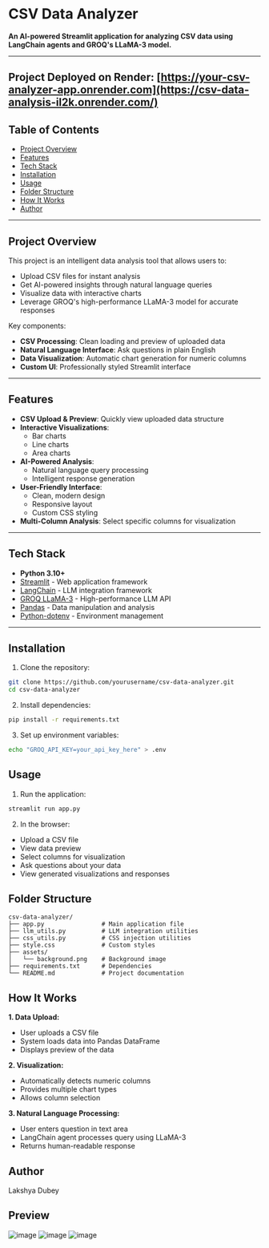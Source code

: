 # CSV Data Analyzer

**An AI-powered Streamlit application for analyzing CSV data using LangChain agents and GROQ's LLaMA-3 model.**

---
## Project Deployed on Render: [https://your-csv-analyzer-app.onrender.com](https://csv-data-analysis-il2k.onrender.com/)

## Table of Contents

- [Project Overview](#project-overview)  
- [Features](#features)  
- [Tech Stack](#tech-stack)  
- [Installation](#installation)  
- [Usage](#usage)  
- [Folder Structure](#folder-structure)  
- [How It Works](#how-it-works)  
- [Author](#author)

---

## Project Overview

This project is an intelligent data analysis tool that allows users to:

- Upload CSV files for instant analysis
- Get AI-powered insights through natural language queries
- Visualize data with interactive charts
- Leverage GROQ's high-performance LLaMA-3 model for accurate responses

Key components:
- **CSV Processing**: Clean loading and preview of uploaded data
- **Natural Language Interface**: Ask questions in plain English
- **Data Visualization**: Automatic chart generation for numeric columns
- **Custom UI**: Professionally styled Streamlit interface

---

## Features

- **CSV Upload & Preview**: Quickly view uploaded data structure
- **Interactive Visualizations**:
  - Bar charts
  - Line charts
  - Area charts
- **AI-Powered Analysis**:
  - Natural language query processing
  - Intelligent response generation
- **User-Friendly Interface**:
  - Clean, modern design
  - Responsive layout
  - Custom CSS styling
- **Multi-Column Analysis**: Select specific columns for visualization

---

## Tech Stack

- **Python 3.10+**
- [Streamlit](https://streamlit.io/) - Web application framework
- [LangChain](https://langchain.com/) - LLM integration framework
- [GROQ LLaMA-3](https://groq.com/) - High-performance LLM API
- [Pandas](https://pandas.pydata.org/) - Data manipulation and analysis
- [Python-dotenv](https://pypi.org/project/python-dotenv/) - Environment management

---

## Installation

1. Clone the repository:
```bash
git clone https://github.com/yourusername/csv-data-analyzer.git
cd csv-data-analyzer
```

2. Install dependencies:
```bash
pip install -r requirements.txt
```

3. Set up environment variables:
```bash
echo "GROQ_API_KEY=your_api_key_here" > .env
```

## Usage
1. Run the application:
```bash
streamlit run app.py
```

2. In the browser:
- Upload a CSV file
- View data preview
- Select columns for visualization
- Ask questions about your data
- View generated visualizations and responses

## Folder Structure
```text
csv-data-analyzer/
├── app.py                # Main application file
├── llm_utils.py          # LLM integration utilities
├── css_utils.py          # CSS injection utilities
├── style.css             # Custom styles
├── assets/
│   └── background.png    # Background image
├── requirements.txt      # Dependencies
└── README.md             # Project documentation
```
## How It Works
**1. Data Upload:**
- User uploads a CSV file
- System loads data into Pandas DataFrame
- Displays preview of the data

**2. Visualization:**
- Automatically detects numeric columns
- Provides multiple chart types
- Allows column selection

**3. Natural Language Processing:**
- User enters question in text area
- LangChain agent processes query using LLaMA-3
- Returns human-readable response

## Author
Lakshya Dubey

## Preview
![image](https://github.com/user-attachments/assets/fa90b7aa-0b45-4e0f-94ac-fd88b92dd97e)
![image](https://github.com/user-attachments/assets/3776224b-9f91-4cd3-9308-c486f5e101d7)
![image](https://github.com/user-attachments/assets/a9b4791e-dfe8-4761-931f-cdf43ddc2176)

